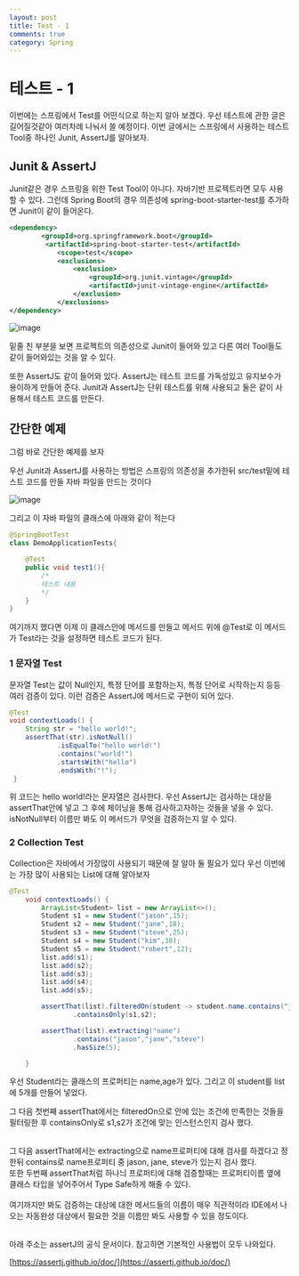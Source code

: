 ```yaml
---
layout: post
title: Test - 1
comments: true
category: Spring
---
```


# 테스트 - 1
이번에는 스프링에서 Test를 어떤식으로 하는지 알아 보겠다. 우선 테스트에 관한 글은 길어질것같아 여러차례 나눠서 쓸 예정이다. 이번 글에서는 스프링에서 사용하는 테스트 Tool중 하나인 Junit, AssertJ를 알아보자.

## Junit & AssertJ
Junit같은 경우 스프링을 위한 Test Tool이 아니다. 자바기반 프로젝트라면 모두 사용할 수 있다. 그런데 Spring Boot의 경우 의존성에 spring-boot-starter-test를 추가하면 Junit이 같이 들어온다.
```xml
<dependency>
        <groupId>org.springframework.boot</groupId>
         <artifactId>spring-boot-starter-test</artifactId>
            <scope>test</scope>
            <exclusions>
                <exclusion>
                    <groupId>org.junit.vintage</groupId>
                    <artifactId>junit-vintage-engine</artifactId>
                </exclusion>
            </exclusions>
</dependency>
```

![image](https://user-images.githubusercontent.com/47367509/74941481-6e141b00-5436-11ea-8e66-9915ce2f4c21.png)

밑줄 친 부분을 보면 프로젝트의  의존성으로 Junit이 들어와 있고 다른 여러 Tool들도 같이 들어와있는 것을 알 수 있다.<br>

또한 AssertJ도 같이 들어와 있다. AssertJ는 테스트 코드를 가독성있고 유지보수가 용이하게 만들어 준다. Junit과 AssertJ는 단위 테스트를 위해 사용되고 둘은 같이 사용해서 테스트 코드를 만든다.


## 간단한 예제
그럼 바로 간단한 예제를 보자<br>

우선 Junit과 AssertJ를 사용하는 방법은 스프링의 의존성을 추가한뒤 src/test밑에 테스트 코드를 만들 자바 파일을 만드는 것이다

![image](https://user-images.githubusercontent.com/47367509/74951347-47101600-5443-11ea-8c2c-581cbe879dbc.png)

그리고 이 자바 파일의 클래스에 아래와 같이 적는다 

```java
@SpringBootTest
class DemoApplicationTests{

    @Test
    public void test1(){
        /*
        테스트 내용
        */
    }
}
```
여기까지 했다면 이제 이 클래스안에 메서드를 만들고 메서드 위에 @Test로 이 메서드가 Test라는 것을 설정하면 테스트 코드가 된다.

### 1 문자열 Test<br>
문자열 Test는 값이 Null인지, 특정 단어를 포함하는지, 특정 단어로 시작하는지 등등 여러 검증이 있다. 이런 검증은 AssertJ에 메서드로 구현이 되어 있다.

```Java
@Test
void contextLoads() {
    String str = "hello world!";
    assertThat(str).isNotNull()
            .isEqualTo("hello world!")
            .contains("world!")
            .startsWith("hello")
            .endsWith("!");
 }
```
위 코드는 hello world!라는 문자열은 검사한다. 우선 AssertJ는 검사하는 대상을 assertThat안에 넣고 그 후에 체이닝을 통해 검사하고자하는 것들을 넣을 수 있다. isNotNull부터 이름만 봐도 이 메서드가 무엇을 검증하는지 알 수 있다.
<br>

### 2 Collection Test

Collection은 자바에서 가장많이 사용되기 때문에 잘 알아 둘 필요가 있다 우선 이번에는 가장 많이 사용되는 List에 대해 알아보자

```Java
@Test
    void contextLoads() {
        ArrayList<Student> list = new ArrayList<>();
        Student s1 = new Student("jason",15);
        Student s2 = new Student("jane",18);
        Student s3 = new Student("steve",25);
        Student s4 = new Student("kim",30);
        Student s5 = new Student("robert",12);
        list.add(s1);
        list.add(s2);
        list.add(s3);
        list.add(s4);
        list.add(s5);

        assertThat(list).filteredOn(student -> student.name.contains("j"))
                .containsOnly(s1,s2);

        assertThat(list).extracting("name")
                .contains("jason","jane","steve")
                .hasSize(5);

    }
```
우선 Student라는 클래스의 프로퍼티는 name,age가 있다. 그리고 이 student를 list에 5개를 만들어 넣었다.<br>

그 다음 첫번째 assertThat에서는 filteredOn으로 안에 있는 조건에 만족한는 것들을 필터링한 후 containsOnly로 s1,s2가 조건에 맞는 인스턴스인지 검사 했다.

<br>
그 다음  assertThat에서는 extracting으로 name프로퍼티에 대해 검사를 하겠다고 정한뒤 contains로 name프로퍼티 중 jason, jane, steve가 있는지 검사 했다.<br>
또한 두번째 assertThat처럼 하나늬 프로퍼티에 대해 검증할때는 프로퍼티이름 옆에 클래스 타입을 넣어주어서 Type Safe하게 해줄 수 있다.
<br>
<br>
여기까지만 봐도 검증하는 대상에 대한 메서드들의 이름이 매우 직관적이라 IDE에서 나오는 자동완성 대상에서 필요한 것을 이름만 봐도 사용할 수 있을 정도이다. 
 
<br>
<br>

 아래 주소는 assertJ의 공식 문서이다. 참고하면 기본적인 사용법이 모두 나와있다.
 <br>
 
[https://assertj.github.io/doc/](https://assertj.github.io/doc/)